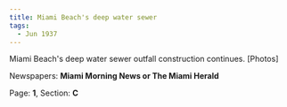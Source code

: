 ```yaml
---  
title: Miami Beach's deep water sewer  
tags:  
  - Jun 1937  
---  
```

  
Miami Beach's deep water sewer outfall construction continues. [Photos]  
  
Newspapers: **Miami Morning News or The Miami Herald**  
  
Page: **1**, Section: **C** 
